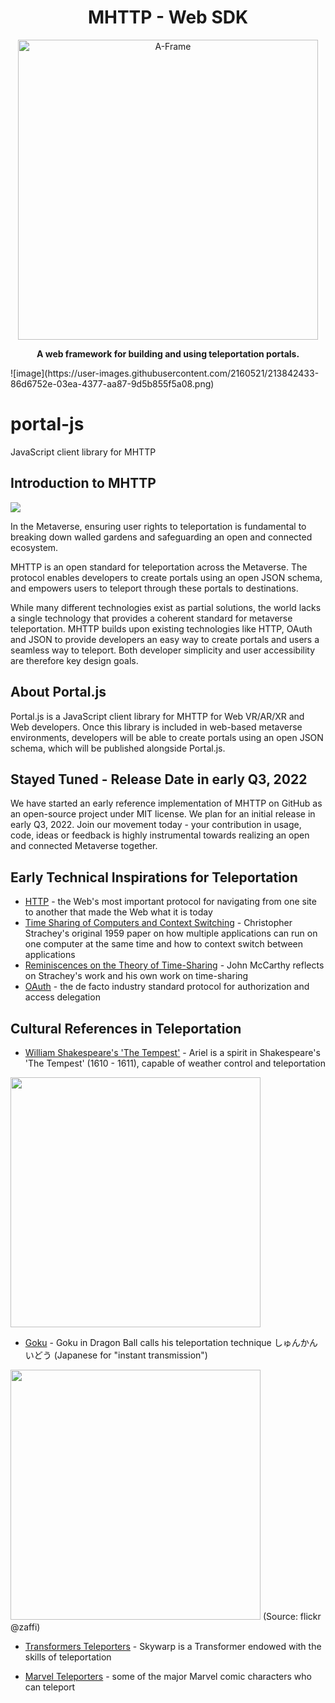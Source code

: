 <h1 align="center">MHTTP - Web SDK</h1>

<p align="center"><a href="https://aframe.io" target="_blank"><img width="480" alt="A-Frame" src="https://camo.githubusercontent.com/670ad75c9dedd1a23c3881caadc3981da8be70fcfbff913487a29f75b8792387/68747470733a2f2f6d687474702e6f72672f7374617469632f636974795f696c6c757374726174696f6e2d33373666366433343531363865623463653032386363623231343639366435612e6a7067"></a></p>

<p align="center"><b> A web framework for building and using teleportation portals.</b></p>
![image](https://user-images.githubusercontent.com/2160521/213842433-86d6752e-03ea-4377-aa87-9d5b855f5a08.png)



# portal-js
JavaScript client library for MHTTP

## Introduction to MHTTP
![](https://mhttp.org/static/city_illustration-376f6d345168eb4ce028ccb214696d5a.jpg)

In the Metaverse, ensuring user rights to teleportation is fundamental to breaking down walled gardens and safeguarding an open and connected ecosystem.

MHTTP is an open standard for teleportation across the Metaverse. The protocol enables developers to create portals using an open JSON schema, and empowers users to teleport through these portals to destinations. 

While many different technologies exist as partial solutions, the world lacks a single technology that provides a coherent standard for metaverse teleportation. MHTTP builds upon existing technologies like HTTP, OAuth and JSON to provide developers an easy way to create portals and users a seamless way to teleport. Both developer simplicity and user accessibility are therefore key design goals.

## About Portal.js 
Portal.js is a JavaScript client library for MHTTP for Web VR/AR/XR and Web developers. Once this library is included in web-based metaverse environments, developers will be able to create portals using an open JSON schema, which will be published alongside Portal.js.

## Stayed Tuned - Release Date in early Q3, 2022
We have started an early reference implementation of MHTTP on GitHub as an open-source project under MIT license. We plan for an initial release in early Q3, 2022. Join our movement today - your contribution in usage, code, ideas or feedback is highly instrumental towards realizing an open and connected Metaverse together. 

## Early Technical Inspirations for Teleportation
- [HTTP](https://www.w3.org/Protocols/Specs.html) - the Web's most important protocol for navigating from one site to another that made the Web what it is today
- [Time Sharing of Computers and Context Switching](https://archive.org/details/large-fast-computers) - Christopher Strachey's original 1959 paper on how multiple applications can run on one computer at the same time and how to context switch between applications
- [Reminiscences on the Theory of Time-Sharing](http://jmc.stanford.edu/computing-science/timesharing.html) - John McCarthy reflects on Strachey's work and his own work on time-sharing
- [OAuth](https://datatracker.ietf.org/doc/html/rfc6749) - the de facto industry standard protocol for authorization and access delegation

## Cultural References in Teleportation
- [William Shakespeare's 'The Tempest'](http://shakespeare.mit.edu/tempest/full.html) - Ariel is a spirit in Shakespeare's 'The Tempest' (1610 - 1611), capable of weather control and teleportation

<img src="https://upload.wikimedia.org/wikipedia/commons/6/6a/William_Hamilton_Prospero_and_Ariel.jpg" height="400">

- [Goku](https://dragonball.fandom.com/wiki/Instant_Transmission) - Goku in Dragon Ball calls his teleportation technique しゅんかんいどう (Japanese for "instant transmission")

<img src="https://live.staticflickr.com/4085/5069151767_e842182cb1_k.jpg" width="400">
(Source: flickr @zaffi)

- [Transformers Teleporters](https://tfwiki.net/wiki/Skywarp_(G1)) - Skywarp is a Transformer endowed with the skills of teleportation

- [Marvel Teleporters](https://www.cbr.com/marvel-comics-best-teleporters/) - some of the major Marvel comic characters who can teleport
